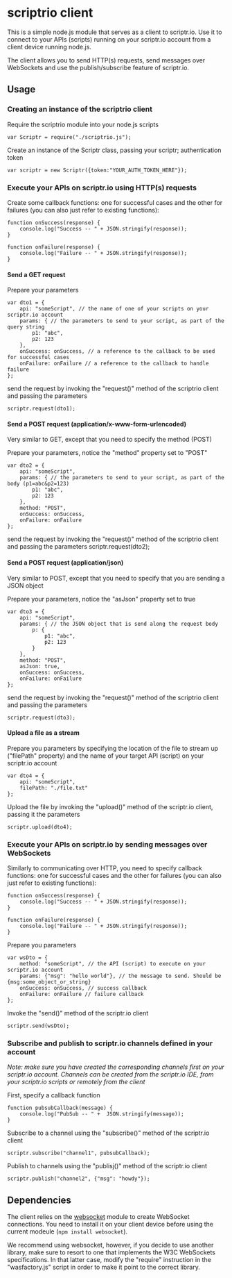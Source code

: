 # scriptrio client

This is a simple node.js module that serves as a client to scriptr.io. Use it to connect to your APIs (scripts) running on your scriptr.io account from a client device running node.js. 

The client allows you to send HTTP(s) requests, send messages over WebSockets and use the publish/subscribe feature of scriptr.io.  

## Usage

### Creating an instance of the scriptrio client

Require the scriptrio module into your node.js scripts
```
var Scriptr = require("./scriptrio.js");
```

Create an instance of the Scriptr class, passing your scriptr; authentication token
```
var scriptr = new Scriptr({token:"YOUR_AUTH_TOKEN_HERE"});
```

### Execute your APIs on scriptr.io using HTTP(s) requests

Create some callback functions: one for successful cases and the other for failures (you can also just refer to existing functions):
```
function onSuccess(response) {
	console.log("Success -- " + JSON.stringify(response));
}

function onFailure(response) {
	console.log("Failure -- " + JSON.stringify(response));
} 
```

#### Send a GET request

Prepare your parameters
```
var dto1 = {
	api: "someScript", // the name of one of your scripts on your scriptr.io account
	params: { // the parameters to send to your script, as part of the query string
		p1: "abc",
		p2: 123
	},
	onSuccess: onSuccess, // a reference to the callback to be used for successful cases
	onFailure: onFailure // a reference to the callback to handle failure
};
```

send the request by invoking the "request()" method of the scriptrio client and passing the parameters
```
scriptr.request(dto1);
```

#### Send a POST request (application/x-www-form-urlencoded)

Very similar to GET, except that you need to specify the method (POST)

Prepare your parameters, notice the "method" property set to "POST"
```
var dto2 = {
	api: "someScript",
	params: { // the parameters to send to your script, as part of the body (p1=abc&p2=123)
		p1: "abc",
		p2: 123
	},
	method: "POST",
	onSuccess: onSuccess,
	onFailure: onFailure	
};
```
send the request by invoking the "request()" method of the scriptrio client and passing the parameters
scriptr.request(dto2);

#### Send a POST request (application/json)

Very similar to POST, except that you need to specify that you are sending a JSON object

Prepare your parameters, notice the "asJson" property set to true
```
var dto3 = {
	api: "someScript",
	params: { // the JSON object that is send along the request body
		p: {
			p1: "abc",
			p2: 123
		}
	},
	method: "POST",
	asJson: true,
	onSuccess: onSuccess,
	onFailure: onFailure	
};
```

send the request by invoking the "request()" method of the scriptrio client and passing the parameters
```
scriptr.request(dto3);
```

#### Upload a file as a stream

Prepare you parameters by specifying the location of the file to stream up ("filePath" property) and the name of your target API (script) on your scriptr.io account
```
var dto4 = {
	api: "someScript",
	filePath: "./file.txt"
};
```

Upload the file by invoking the "upload()" method of the scriptr.io client, passing it the parameters
```
scriptr.upload(dto4);
```

### Execute your APIs on scriptr.io by sending messages over WebSockets

Similarly to communicating over HTTP, you need to specify callback functions: one for successful cases and the other for failures (you can also just refer to existing functions):
```
function onSuccess(response) {
	console.log("Success -- " + JSON.stringify(response));
}

function onFailure(response) {
	console.log("Failure -- " + JSON.stringify(response));
} 
```

Prepare you parameters
```
var wsDto = {
	method: "someScript", // the API (script) to execute on your scriptr.io account
	params: {"msg": "hello world"}, // the message to send. Should be {msg:some_object_or_string}
	onSuccess: onSuccess, // success callback
	onFailure: onFailure // failure callback
};
```

Invoke the "send()" method of the scriptr.io client
```  
scriptr.send(wsDto);
```

### Subscribe and publish to scriptr.io channels defined in your account

*Note: make sure you have created the corresponding channels first on your scriptr.io account.
Channels can be created from the scriptr.io IDE, from your scriptr.io scripts or remotely from the client*
  
First, specify a callback function
```
function pubsubCallback(message) {
	console.log("PubSub -- " +  JSON.stringify(message));
}
```

Subscribe to a channel using the "subscribe()" method of the scriptr.io client
```
scriptr.subscribe("channel1", pubsubCallback);
```

Publish to channels using the "publisj()" method of the scriptr.io client
```
scriptr.publish("channel2", {"msg": "howdy"});
```

## Dependencies
The client relies on the [websocket](https://www.npmjs.com/package/websocket) module to create WebSocket connections.
You need to install it on your client device before using the current modeule (```npm install websocket```). 

We recommend using websocket, however, if you decide to use another library, make sure to resort to one that implements the W3C
WebSockets specifications. In that latter case, modify the "require" instruction in the "wasfactory.js" script in order to
make it point to the correct library.  
